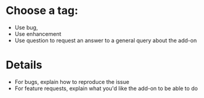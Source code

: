# Choose a tag: 
* Use bug, 
* Use enhancement 
* Use question to request an answer to a general query about the add-on

# Details
* For bugs, explain how to reproduce the issue
* For feature requests, explain what you'd like the add-on to be able to do
